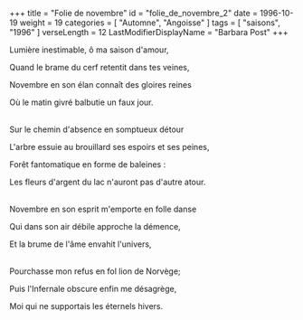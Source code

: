 +++
title = "Folie de novembre"
id = "folie_de_novembre_2"
date = 1996-10-19
weight = 19
categories = [ "Automne", "Angoisse" ]
tags = [ "saisons", "1996" ]
verseLength = 12
LastModifierDisplayName = "Barbara Post"
+++

Lumière inestimable, ô ma saison d'amour,

Quand le brame du cerf retentit dans tes veines,

Novembre en son élan connaît des gloires reines

Où le matin givré balbutie un faux jour.

 \
Sur le chemin d'absence en somptueux détour

L'arbre essuie au brouillard ses espoirs et ses peines,

Forêt fantomatique en forme de baleines :

Les fleurs d'argent du lac n'auront pas d'autre atour.

 \
Novembre en son esprit m'emporte en folle danse

Qui dans son air débile approche la démence,

Et la brume de l'âme envahit l'univers,

 \
Pourchasse mon refus en fol lion de Norvège;

Puis l'Infernale obscure enfin me désagrège,

Moi qui ne supportais les éternels hivers.
